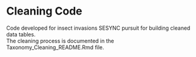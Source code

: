 # Cleaning Code

Code developed for insect invasions SESYNC pursuit for building cleaned data tables.  
The cleaning process is documented in the Taxonomy_Cleaning_README.Rmd file. 
